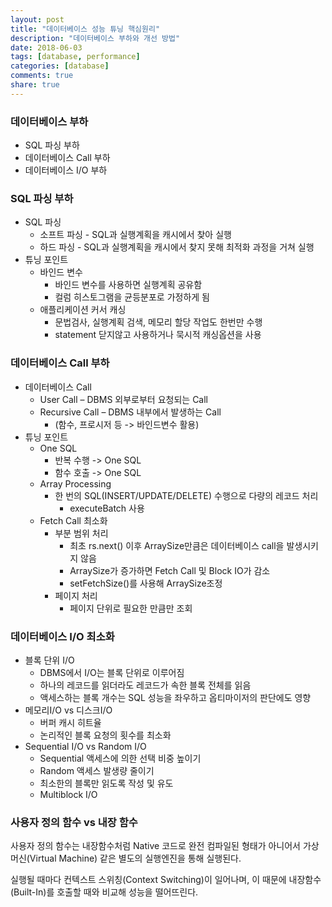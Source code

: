 ```yaml
---
layout: post
title: "데이터베이스 성능 튜닝 핵심원리"
description: "데이터베이스 부하와 개선 방법"
date: 2018-06-03
tags: [database, performance]
categories: [database]
comments: true
share: true
---
```


### 데이터베이스 부하
- SQL 파싱 부하
- 데이터베이스 Call 부하
- 데이터베이스 I/O 부하

### SQL 파싱 부하
- SQL 파싱
  - 소프트 파싱 - SQL과 실행계획을 캐시에서 찾아 실행
  - 하드 파싱 - SQL과 실행계획을 캐시에서 찾지 못해 최적화 과정을 거쳐 실행
- 튜닝 포인트
  - 바인드 변수
    - 바인드 변수를 사용하면 실행계획 공유함
    - 컬럼 히스토그램을 균등분포로 가정하게 됨
  - 애플리케이션 커서 캐싱
    - 문법검사, 실행계획 검색, 메모리 할당 작업도 한번만 수행
    - statement 닫지않고 사용하거나 묵시적 캐싱옵션을 사용

### 데이터베이스 Call 부하
- 데이터베이스 Call
  - User Call – DBMS 외부로부터 요청되는 Call
  - Recursive Call – DBMS 내부에서 발생하는 Call
    - (함수, 프로시저 등 -> 바인드변수 활용)
- 튜닝 포인트
  - One SQL
    - 반복 수행 -> One SQL
    - 함수 호출 -> One SQL
  - Array Processing
    - 한 번의 SQL(INSERT/UPDATE/DELETE) 수행으로 다량의 레코드 처리
      - executeBatch 사용
  - Fetch Call 최소화
    - 부분 범위 처리
      - 최초 rs.next() 이후 ArraySize만큼은 데이터베이스 call을 발생시키지 않음
      - ArraySize가 증가하면 Fetch Call 및 Block IO가 감소
      - setFetchSize()를 사용해 ArraySize조정
    - 페이지 처리
      - 페이지 단위로 필요한 만큼만 조회

### 데이터베이스 I/O 최소화
- 블록 단위 I/O
  - DBMS에서 I/O는 블록 단위로 이루어짐
  - 하나의 레코드를 읽더라도 레코드가 속한 블록 전체를 읽음
  - 액세스하는 블록 개수는 SQL 성능을 좌우하고 옵티마이저의 판단에도 영향
- 메모리I/O vs 디스크I/O
  - 버퍼 캐시 히트율
  - 논리적인 블록 요청의 횟수를 최소화
- Sequential I/O vs Random I/O
  - Sequential 액세스에 의한 선택 비중 높이기
  - Random 액세스 발생량 줄이기
  - 최소한의 블록만 읽도록 작성 및 유도
  - Multiblock I/O

### 사용자 정의 함수 vs 내장 함수
사용자 정의 함수는 내장함수처럼 Native 코드로 완전 컴파일된 형태가 아니어서 가상머신(Virtual Machine) 같은 별도의 실행엔진을 통해 실행된다.

실행될 때마다 컨텍스트 스위칭(Context Switching)이 일어나며, 이 때문에 내장함수(Built-In)를 호출할 때와 비교해 성능을 떨어뜨린다.
